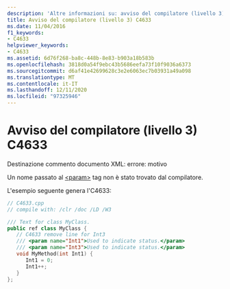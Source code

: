 ```yaml
---
description: 'Altre informazioni su: avviso del compilatore (livello 3) C4633'
title: Avviso del compilatore (livello 3) C4633
ms.date: 11/04/2016
f1_keywords:
- C4633
helpviewer_keywords:
- C4633
ms.assetid: 6d76f268-ba8c-448b-8e83-b903a18b583b
ms.openlocfilehash: 3818d0a54f9ebc43b5686eefa73f10f9036a6373
ms.sourcegitcommit: d6af41e42699628c3e2e6063ec7b03931a49a098
ms.translationtype: MT
ms.contentlocale: it-IT
ms.lasthandoff: 12/11/2020
ms.locfileid: "97325946"
---
```

# <a name="compiler-warning-level-3-c4633"></a>Avviso del compilatore (livello 3) C4633

Destinazione commento documento XML: errore: motivo

Un nome passato al [\<param>](../../build/reference/param-visual-cpp.md) tag non è stato trovato dal compilatore.

L'esempio seguente genera l'C4633:

```cpp
// C4633.cpp
// compile with: /clr /doc /LD /W3

/// Text for class MyClass.
public ref class MyClass {
   // C4633 remove line for Int3
   /// <param name="Int1">Used to indicate status.</param>
   /// <param name="Int3">Used to indicate status.</param>
   void MyMethod(int Int1) {
      Int1 = 0;
      Int1++;
   }
};
```
